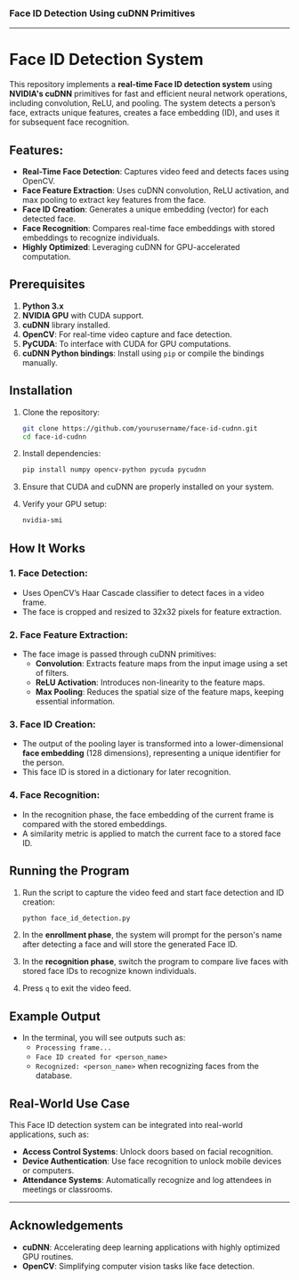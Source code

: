 ###  Face ID Detection Using cuDNN Primitives

---

# Face ID Detection System

This repository implements a **real-time Face ID detection system** using **NVIDIA's cuDNN** primitives for fast and efficient neural network operations, including convolution, ReLU, and pooling. The system detects a person’s face, extracts unique features, creates a face embedding (ID), and uses it for subsequent face recognition.

## Features:
- **Real-Time Face Detection**: Captures video feed and detects faces using OpenCV.
- **Face Feature Extraction**: Uses cuDNN convolution, ReLU activation, and max pooling to extract key features from the face.
- **Face ID Creation**: Generates a unique embedding (vector) for each detected face.
- **Face Recognition**: Compares real-time face embeddings with stored embeddings to recognize individuals.
- **Highly Optimized**: Leveraging cuDNN for GPU-accelerated computation.

## Prerequisites

1. **Python 3.x**
2. **NVIDIA GPU** with CUDA support.
3. **cuDNN** library installed.
4. **OpenCV**: For real-time video capture and face detection.
5. **PyCUDA**: To interface with CUDA for GPU computations.
6. **cuDNN Python bindings**: Install using `pip` or compile the bindings manually.

## Installation

1. Clone the repository:

   ```bash
   git clone https://github.com/yourusername/face-id-cudnn.git
   cd face-id-cudnn
   ```

2. Install dependencies:

   ```bash
   pip install numpy opencv-python pycuda pycudnn
   ```

3. Ensure that CUDA and cuDNN are properly installed on your system.

4. Verify your GPU setup:

   ```bash
   nvidia-smi
   ```

## How It Works

### 1. **Face Detection**:
   - Uses OpenCV’s Haar Cascade classifier to detect faces in a video frame.
   - The face is cropped and resized to 32x32 pixels for feature extraction.

### 2. **Face Feature Extraction**:
   - The face image is passed through cuDNN primitives:
     - **Convolution**: Extracts feature maps from the input image using a set of filters.
     - **ReLU Activation**: Introduces non-linearity to the feature maps.
     - **Max Pooling**: Reduces the spatial size of the feature maps, keeping essential information.

### 3. **Face ID Creation**:
   - The output of the pooling layer is transformed into a lower-dimensional **face embedding** (128 dimensions), representing a unique identifier for the person.
   - This face ID is stored in a dictionary for later recognition.

### 4. **Face Recognition**:
   - In the recognition phase, the face embedding of the current frame is compared with the stored embeddings.
   - A similarity metric is applied to match the current face to a stored face ID.

## Running the Program

1. Run the script to capture the video feed and start face detection and ID creation:

   ```bash
   python face_id_detection.py
   ```

2. In the **enrollment phase**, the system will prompt for the person's name after detecting a face and will store the generated Face ID.

3. In the **recognition phase**, switch the program to compare live faces with stored face IDs to recognize known individuals.

4. Press `q` to exit the video feed.

## Example Output

- In the terminal, you will see outputs such as:
  - `Processing frame...`
  - `Face ID created for <person_name>`
  - `Recognized: <person_name>` when recognizing faces from the database.

## Real-World Use Case

This Face ID detection system can be integrated into real-world applications, such as:
- **Access Control Systems**: Unlock doors based on facial recognition.
- **Device Authentication**: Use face recognition to unlock mobile devices or computers.
- **Attendance Systems**: Automatically recognize and log attendees in meetings or classrooms.

---

## Acknowledgements

- **cuDNN**: Accelerating deep learning applications with highly optimized GPU routines.
- **OpenCV**: Simplifying computer vision tasks like face detection.

